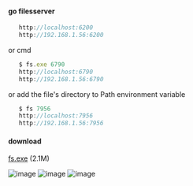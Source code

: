 #### go filesserver

```javascript
   http://localhost:6200
   http://192.168.1.56:6200
```

or cmd
```javascript
   $ fs.exe 6790
   http://localhost:6790
   http://192.168.1.56:6790
```

or add the file's directory to Path environment variable
```javascript
   $ fs 7956
   http://localhost:7956
   http://192.168.1.56:7956
```
#### download
[fs.exe](https://laof.github.io/blob/files/fs.exe) (2.1M)

![image](https://laof.github.io/img/sf/cmd.png)
![image](https://laof.github.io/img/sf/chrome.png)
![image](https://laof.github.io/img/sf/phone.jpg)
